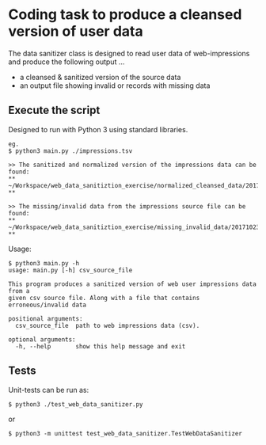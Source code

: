 # Coding task to produce a cleansed version of user data

The data sanitizer class is designed to read user data of web-impressions and produce the following output ...

* a cleansed & sanitized version of the source data
* an output file showing invalid or records with missing data



## Execute the script

Designed to run with Python 3 using standard libraries.
```
eg.
$ python3 main.py ./impressions.tsv

>> The sanitized and normalized version of the impressions data can be found:
** ~/Workspace/web_data_sanitiztion_exercise/normalized_cleansed_data/20171023_021922_normalized.csv **

>> The missing/invalid data from the impressions source file can be found:
** ~/Workspace/web_data_sanitiztion_exercise/missing_invalid_data/20171023_021922_invalid.csv **
```
Usage:
```
$ python3 main.py -h                                  
usage: main.py [-h] csv_source_file

This program produces a sanitized version of web user impressions data from a
given csv source file. Along with a file that contains erroneous/invalid data

positional arguments:
  csv_source_file  path to web impressions data (csv).

optional arguments:
  -h, --help       show this help message and exit
```

## Tests

Unit-tests can be run as:
```
$ python3 ./test_web_data_sanitizer.py
```
or
```
$ python3 -m unittest test_web_data_sanitizer.TestWebDataSanitizer
```
